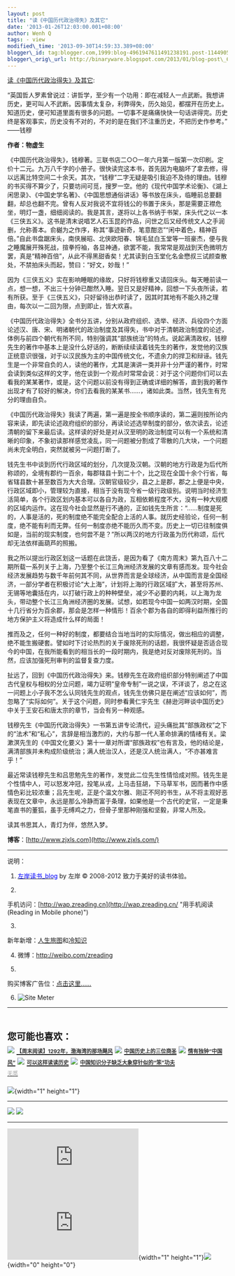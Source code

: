 ```yaml
--- 
layout: post 
title: "读《中国历代政治得失》及其它" 
date: '2013-01-26T12:03:00.001+08:00' 
author: Wenh Q
tags: - view
modified\_time: '2013-09-30T14:59:33.389+08:00' 
blogger\_id: tag:blogger.com,1999:blog-4961947611491238191.post-1144905018507266672
blogger\_orig\_url: http://binaryware.blogspot.com/2013/01/blog-post\_6351.html
---
```

[读《中国历代政治得失》及其它](http://zreading.cn.feedsportal.com/c/35042/f/647833/s/2745c3cf/l/0L0Szreading0Bcn0Carchives0C35370Bhtml/story01.htm):

“英国哲人罗素曾说过：讲哲学，至少有一个功用：即在减轻人一点武断。我想讲历史，更可叫人不武断。因事情太复杂，利弊得失，历久始见，都摆开在历史上。知道历史，便可知道里面有很多的问题。一切事不是痛痛快快一句话讲得完。历史终是客观事实，历史没有不对的，不对的是在我们不注重历史，不把历史作参考。”
——钱穆

**作者：物虚生**



《中国历代政治得失》，钱穆著。三联书店二○○一年六月第一版第一次印刷。定价十二元。九万八千字的小册子。很快读完这本书，首先因为电脑坏了拿去修，得以远离比特空间二十余天。其次，“钱穆”二字无疑是吸引我迫不及待的理由。钱穆的书买得不算少了，只要坊间可觅，搜罗一空。他的《现代中国学术论衡》、《湖上闲思录》、《中国史学名著》、《中国思想通俗讲话》等书放在床头，临睡前总要翻翻，却总也翻不完。曾有人反对我说不宜将钱公的书置于床头，那是需要正襟危坐，明灯一盏，细细阅读的。我是其言，遂将以上各书纳于书架，床头代之以一本《三侠五义》。这书是清末说唱艺人石玉昆的作品，问世之后又经传统文人之手润删，允称善本。俞樾为之作序，称其“事迹新奇，笔意酣恣”“闲中着色，精神百倍。”自此书盘踞床头，南侠展昭、北侠欧阳春、锦毛鼠白玉堂等一班豪杰，便与我之睡魔展开殊死战，揎拳捋袖，各显神通，欲罢不能，我常常是观战到天色微明方罢，真是“精神百倍”，从此不得黑甜香矣！尤其读到白玉堂化名金懋叔三试颜查散处，不禁拍床头而起，赞曰：“好文，妙哉！”

因为《三侠五义》实在影响睡眠的缘故，只好将钱穆重又请回床头。每天睡前读一点，想一想，不出三十分钟已酣然入睡。翌日又是好精神，回想一下头夜所读，若有所获。至于《三侠五义》，只好留待出恭时读了，因其时其地有不能久持之理由，每次以一二回为限，点到即止，皆大欢喜。

《中国历代政治得失》全书分五讲，分别从政府组织、选举、经济、兵役四个方面论述汉、唐、宋、明诸朝代的政治制度及其得失，书中对于清朝政治制度的论述，体例与前四个朝代有所不同，特别强调其“部族统治”的特点。说起满清政权，钱穆先生的著作中基本上是没什么好话的，断断续续读着钱先生的著作，发觉他的汉族正统意识很强，对于以汉民族为主的中国传统文化，不遗余力的捍卫和辩诬。钱先生是一个非常自负的人，读他的著作，尤其是演讲一类并非十分严谨的著作，时常会读到类似这样的文字，他在谈到一个观点时常常会说：对于这个问题你们可以去看我的某某著作，或是，这个问题以前没有得到正确或详细的解答，直到我的著作出现才有了较好的解决，你们去看我的某某书……，诸如此类。当然，钱先生有充分的理由自负。

《中国历代政治得失》我读了两遍，第一遍是按全书顺序读的，第二遍则按所论内容来读，即先读论述政府组织的部分，再读论述选举制度的部分，依次读去，论述清朝的留下来最后读。这样读的好处是对从汉至明的政治制度可以有一个系统和清晰的印象，不象初读那样感觉凌乱，同一问题被分割成了零散的几大块，一个问题尚未完全明白，突然就被另一问题打断了。

钱先生书中谈到历代行政区域的划分，几次提及汉朝。汉朝的地方行政是为后代所称颂的，全境有郡约一百余，每郡辖县十到二十个，比之现在全国十余个行省，每省辖县数十甚至数百为大大合理。汉朝官级较少，县之上是郡，郡之上便是中央，行政区域即小，管理较为直接，相当于没有现今省一级行政级别。说明当时经济生活简单，各个行政区划内基本可以各自为政，互相依赖程度不大，没有一种大规模的区域内运作。这在现今社会显然是行不通的，正如钱先生所言：“……制度是死的，人事是活的，死的制度绝不能完全配合上活的人事。就历史经验论，任何一制度，绝不能有利而无弊。任何一制度亦绝不能历久而不变。历史上一切已往制度俱如是，当前的现实制度，也何尝不是？”所以两汉的地方行政虽为历代称颂，后代却无法依样画葫芦的照搬。

我之所以提出行政区划这一话题在此饶舌，是因为看了《南方周末》第九百八十二期所载一系列关于上海，乃至整个长江三角洲经济发展的文章有感而发。现今社会经济发展趋势与数千年前何其不同，从世界而言是全球经济，从中国而言是全国经济，一部分学者在积极讨论“大上海”，计划将上海的行政区域扩大，甚至将苏州、无锡等地囊括在内，以打破行政上的种种壁垒，减少不必要的内耗，以上海为龙头，带动整个长江三角洲经济圈的发展。试想，如若现今中国一如两汉时期，全国十几行省分为百余郡，那会是怎样一种情形！百余个郡为各自的即得利益所推行的地方保护主义将造成什么样的局面！

推而及之，任何一种好的制度，都要结合当地当时的实际情况，做出相应的调整，绝不能生搬硬套。譬如时下讨论热烈的关于废除死刑的话题，我很怀疑是否适合现今的中国，在我所能看到的相当长的一段时期内，我是绝对反对废除死刑的。当然，应该加强死刑审判的监督复查力度。

扯远了，回到《中国历代政治得失》来。钱穆先生在政府组织部分特别阐述了中国古代皇权与相权的分立问题，竭力证明“皇帝专制”一说之误，不详谈了，总之在这一问题上小子我不怎么认同钱先生的观点，钱先生仿佛只是在阐述“应该如何”，而忽略了“实际如何”。关于这个问题，同时参看黄仁宇先生《赫逊河畔谈中国历史》中关于王安石和唐太宗的章节，当会有另一种观感。

钱穆先生《中国历代政治得失》一书第五讲专论清代，迎头痛批其“部族政权”之下的“法术”和“私心”，言辞是相当激烈的，大约与那一代人革命排满的情绪有关。梁漱溟先生的《中国文化要义》第十一章对所谓“部族政权”也有言及，他的结论是，满清部族并未构成阶级统治；满人统治汉人，还是汉人统治满人，“不亦甚难言乎！”

最近常读钱穆先生和吕思勉先生的著作，发觉此二位先生性情恰成对照。钱先生是个性情中人，可以怒发冲冠，投笔从戎，上马击狂胡，下马草军书，因而著作中感情色彩比较浓重；吕先生呢，正是个温文尔雅、刚正不阿的书生，从不将主观好恶表现在文章中，永远是那么冷静而富于条理，如果他是一个古代的史官，一定是秉笔直书的董狐，虽手无缚鸡之力，但骨子里那种刚强和坚毅，非常人所及。

读其书思其人，青灯为伴，悠然入梦。



**博客**：[http://www.zjxls.com](http://www.zjxls.com/)


------------------------------------------------------------------------

说明：

1. [<span
style="color: blue;">左岸读书\_blog</span>](http://zreading.cn/) by 左岸
© 2008-2012 致力于美好的读书体验。

2.
手机访问：[http://wap.zreading.cn](http://wap.zreading.cn/ "用手机阅读(Reading in Mobile phone)")

3.
新年新增：[人生旅图](http://www.zreading.net/ "人生旅图")和[冷知识](http://www.zreading.net/lenzhishi "冷知识")

4. 微博：<http://weibo.com/zreading>

5.
购买博客广告位：[点击这里……](http://www.zreading.cn/about#ad "看了会心动!")

6. ![Site Meter](http://s12.sitemeter.com/meter.asp?site=s12zxfclz)

  -------------------------------------------------------------------------------------------------------------------------------------------------------------------------------------------------------------------------------------------------------------------------------------------------------------------------------------------------
  **<span style="display: block!important; padding: 20px 0 5px!important;">您可能也喜欢：</span>**
  ![](http://static.wumii.cn/images/widget/widget_solidPoint.gif) [<span style="color: #333333; font-size: 12px!important; line-height: 1.65em;">【周末阅读】1292年，渤海湾的那场飓风</span>](http://app.wumii.com/ext/redirect?url=http%3A%2F%2Fwww.zreading.cn%2Farchives%2F1633.html&from=http%3A%2F%2Fwww.zreading.cn%2Farchives%2F3537.html)
  ![](http://static.wumii.cn/images/widget/widget_solidPoint.gif) [<span style="color: #333333; font-size: 12px!important; line-height: 1.65em;">中国历史上的三位商圣</span>](http://app.wumii.com/ext/redirect?url=http%3A%2F%2Fwww.zreading.cn%2Farchives%2F203.html&from=http%3A%2F%2Fwww.zreading.cn%2Farchives%2F3537.html)
  ![](http://static.wumii.cn/images/widget/widget_solidPoint.gif) [<span style="color: #333333; font-size: 12px!important; line-height: 1.65em;">情有独钟“中国风”</span>](http://app.wumii.com/ext/redirect?url=http%3A%2F%2Fwww.zreading.cn%2Farchives%2F1697.html&from=http%3A%2F%2Fwww.zreading.cn%2Farchives%2F3537.html)
  ![](http://static.wumii.cn/images/widget/widget_solidPoint.gif) [<span style="color: #333333; font-size: 12px!important; line-height: 1.65em;">可以这样读读历史</span>](http://app.wumii.com/ext/redirect?url=http%3A%2F%2Fwww.zreading.cn%2Farchives%2F2809.html&from=http%3A%2F%2Fwww.zreading.cn%2Farchives%2F3537.html)
  ![](http://static.wumii.cn/images/widget/widget_solidPoint.gif) [<span style="color: #333333; font-size: 12px!important; line-height: 1.65em;">中国知识分子缺乏大象穿针似的“笨”功夫</span>](http://app.wumii.com/ext/redirect?url=http%3A%2F%2Fwww.zreading.cn%2Farchives%2F1295.html&from=http%3A%2F%2Fwww.zreading.cn%2Farchives%2F3537.html)
  [<span style="color: #bbbbbb; display: block!important; font-family: arial!important; font-size: 12px!important; padding: 5px 0!important;">无觅</span>](http://www.wumii.com/widget/relatedItems "无觅相关文章插件")
  -------------------------------------------------------------------------------------------------------------------------------------------------------------------------------------------------------------------------------------------------------------------------------------------------------------------------------------------------

![](http://zreading.cn.feedsportal.com/c/35042/f/647833/s/2745c3cf/mf.gif){width="1"
height="1"}

<div>

  ------------------------------------------------------------------------------------------------------------------------------------------------------------------------------------------------------------------------------------------------------------------------------------------------------------------ -----------------------------------------------------------------------------------------------------------------------------------------------------------------------------------------------------------------------------------------------------------------------------------------------------
  [![](http://res3.feedsportal.com/images/emailthis2.gif)](http://share.feedsportal.com/viral/sendEmail.cfm?lang=en&title=%E8%AF%BB%E3%80%8A%E4%B8%AD%E5%9B%BD%E5%8E%86%E4%BB%A3%E6%94%BF%E6%B2%BB%E5%BE%97%E5%A4%B1%E3%80%8B%E5%8F%8A%E5%85%B6%E5%AE%83&link=http%3A%2F%2Fwww.zreading.cn%2Farchives%2F3537.html)   [![](http://res3.feedsportal.com/images/bookmark.gif)](http://res.feedsportal.com/viral/bookmark.cfm?title=%E8%AF%BB%E3%80%8A%E4%B8%AD%E5%9B%BD%E5%8E%86%E4%BB%A3%E6%94%BF%E6%B2%BB%E5%BE%97%E5%A4%B1%E3%80%8B%E5%8F%8A%E5%85%B6%E5%AE%83&link=http%3A%2F%2Fwww.zreading.cn%2Farchives%2F3537.html)
  ------------------------------------------------------------------------------------------------------------------------------------------------------------------------------------------------------------------------------------------------------------------------------------------------------------------ -----------------------------------------------------------------------------------------------------------------------------------------------------------------------------------------------------------------------------------------------------------------------------------------------------

</div>





[![](http://da.feedsportal.com/r/151884141542/u/0/f/647833/c/35042/s/2745c3cf/a2.img)](http://da.feedsportal.com/r/151884141542/u/0/f/647833/c/35042/s/2745c3cf/a2.htm)![](http://pi.feedsportal.com/r/151884141542/u/0/f/647833/c/35042/s/2745c3cf/a2t.img){width="1"
height="1"}![](http://www1.feedsky.com/t1/706988768/clzzxf/feedsky/s.gif?r=http://zreading.cn.feedsportal.com/c/35042/f/647833/s/2745c3cf/l/0L0Szreading0Bcn0Carchives0C35370Bhtml/story01.htm){width="0"
height="0"}
